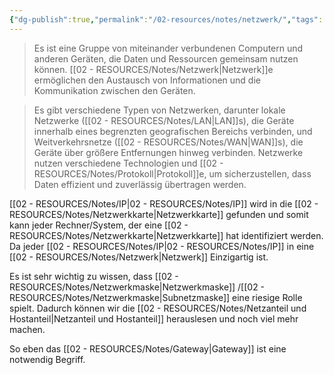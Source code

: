 ```yaml
---
{"dg-publish":true,"permalink":"/02-resources/notes/netzwerk/","tags":["netzwerk"],"noteIcon":"","updated":"2024-10-20T21:10:27.327+02:00"}
---
```


>Es ist eine Gruppe von miteinander verbundenen Computern und anderen Geräten, die Daten und Ressourcen gemeinsam nutzen können. 
>[[02 - RESOURCES/Notes/Netzwerk\|Netzwerk]]e ermöglichen den Austausch von Informationen und die Kommunikation zwischen den Geräten. 

>Es gibt verschiedene Typen von Netzwerken, darunter lokale Netzwerke ([[02 - RESOURCES/Notes/LAN\|LAN]]s), die Geräte innerhalb eines begrenzten geografischen Bereichs verbinden, und Weitverkehrsnetze ([[02 - RESOURCES/Notes/WAN\|WAN]]s), die Geräte über größere Entfernungen hinweg verbinden.
>Netzwerke nutzen verschiedene Technologien und [[02 - RESOURCES/Notes/Protokoll\|Protokoll]]e, um sicherzustellen, dass Daten effizient und zuverlässig übertragen werden.

[[02 - RESOURCES/Notes/IP\|02 - RESOURCES/Notes/IP]] wird in die [[02 - RESOURCES/Notes/Netzwerkkarte\|Netzwerkkarte]] gefunden  und somit kann jeder Rechner/System, der eine [[02 - RESOURCES/Notes/Netzwerkkarte\|Netzwerkkarte]]  hat identifiziert werden. Da jeder [[02 - RESOURCES/Notes/IP\|02 - RESOURCES/Notes/IP]] in eine [[02 - RESOURCES/Notes/Netzwerk\|Netzwerk]] Einzigartig ist.

Es ist sehr wichtig zu wissen, dass [[02 - RESOURCES/Notes/Netzwerkmaske\|Netzwerkmaske]] /[[02 - RESOURCES/Notes/Netzwerkmaske\|Subnetzmaske]] eine riesige Rolle spielt. Dadurch können wir die [[02 - RESOURCES/Notes/Netzanteil und Hostanteil\|Netzanteil und Hostanteil]] herauslesen und noch viel mehr machen.

So eben das [[02 - RESOURCES/Notes/Gateway\|Gateway]] ist eine notwendig Begriff.